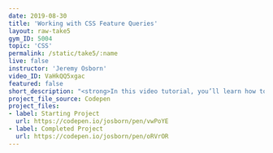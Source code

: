 ```yaml
---
date: 2019-08-30
title: 'Working with CSS Feature Queries'
layout: raw-take5
gym_ID: 5004
topic: 'CSS'
permalink: /static/take5/:name
live: false
instructor: 'Jeremy Osborn'
video_ID: VaHkQQ5xgac
featured: false
short_description: "<strong>In this video tutorial, you’ll learn how to lorem your ipsum with CSS.</strong> Lorem ipsum dolor sit amet, consetetur sadipscing elitr, sed diam nonumy eirmod tempor invidunt ut labore et dolore magna aliquyam erat, sed diam voluptua."
project_file_source: Codepen
project_files:
- label: Starting Project
  url: https://codepen.io/josborn/pen/vwPoYE
- label: Completed Project
  url: https://codepen.io/josborn/pen/oRVrOR
---
```

